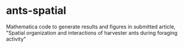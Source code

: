 # ants-spatial
Mathematica code to generate results and figures in submitted article, "Spatial organization and interactions of harvester ants during foraging activity"
